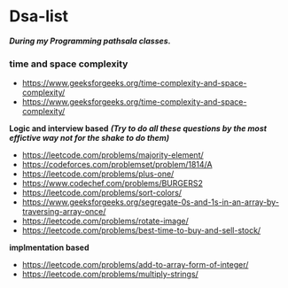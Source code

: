 # Dsa-list
***During my Programming pathsala classes.***
### time and space complexity 
- https://www.geeksforgeeks.org/time-complexity-and-space-complexity/
- https://www.geeksforgeeks.org/time-complexity-and-space-complexity/

**Logic and interview based**
***(Try to do all these questions by the most effictive way not for the shake to do them)***
- https://leetcode.com/problems/majority-element/
- https://codeforces.com/problemset/problem/1814/A
- https://leetcode.com/problems/plus-one/
- https://www.codechef.com/problems/BURGERS2
- https://leetcode.com/problems/sort-colors/
- https://www.geeksforgeeks.org/segregate-0s-and-1s-in-an-array-by-traversing-array-once/
- https://leetcode.com/problems/rotate-image/
- https://leetcode.com/problems/best-time-to-buy-and-sell-stock/

**implmentation based**
- https://leetcode.com/problems/add-to-array-form-of-integer/
- https://leetcode.com/problems/multiply-strings/

